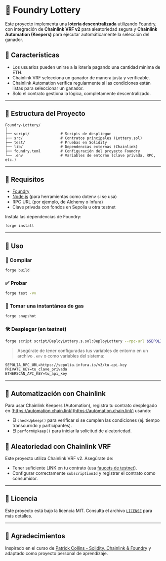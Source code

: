 # 🎲 Foundry Lottery

Este proyecto implementa una **lotería descentralizada** utilizando [Foundry](https://book.getfoundry.sh/), con integración de **Chainlink VRF v2** para aleatoriedad segura y **Chainlink Automation (Keepers)** para ejecutar automáticamente la selección del ganador.

## 📌 Características

- Los usuarios pueden unirse a la lotería pagando una cantidad mínima de ETH.
- Chainlink VRF selecciona un ganador de manera justa y verificable.
- Chainlink Automation verifica regularmente si las condiciones están listas para seleccionar un ganador.
- Solo el contrato gestiona la lógica, completamente descentralizado.

---

## 📁 Estructura del Proyecto

```text
Foundry-Lottery/
│
├── script/              # Scripts de despliegue
├── src/                 # Contratos principales (Lottery.sol)
├── test/                # Pruebas en Solidity
├── lib/                 # Dependencias externas (Chainlink)
├── foundry.toml         # Configuración del proyecto Foundry
└── .env                 # Variables de entorno (clave privada, RPC, etc.)
```

---

## 🔧 Requisitos

- [Foundry](https://book.getfoundry.sh/getting-started/installation)
- [Node.js](https://nodejs.org/) (para herramientas como dotenv si se usa)
- RPC URL (por ejemplo, de Alchemy o Infura)
- Clave privada con fondos en Sepolia u otra testnet

Instala las dependencias de Foundry:

```bash
forge install
```

---

## 🚀 Uso

### 🔨 Compilar

```bash
forge build
```

### ✅ Probar

```bash
forge test -vv
```

### 🧪 Tomar una instantánea de gas

```bash
forge snapshot
```

### 🛠️ Desplegar (en testnet)

```bash
forge script script/DeployLottery.s.sol:DeployLottery --rpc-url $SEPOLIA_RPC_URL --private-key $PRIVATE_KEY --broadcast --verify
```

> Asegúrate de tener configuradas tus variables de entorno en un archivo `.env` o como variables del sistema:

```env
SEPOLIA_RPC_URL=https://sepolia.infura.io/v3/tu-api-key
PRIVATE_KEY=tu_clave_privada
ETHERSCAN_API_KEY=tu_api_key
```

---

## 🔄 Automatización con Chainlink

Para usar Chainlink Keepers (Automation), registra tu contrato desplegado en [https://automation.chain.link](https://automation.chain.link) usando:

- El `checkUpkeep()` para verificar si se cumplen las condiciones (ej. tiempo transcurrido y participantes).
- El `performUpkeep()` para iniciar la solicitud de aleatoriedad.

## 🎰 Aleatoriedad con Chainlink VRF

Este proyecto utiliza Chainlink VRF v2. Asegúrate de:

- Tener suficiente LINK en tu contrato (usa [faucets de testnet](https://faucets.chain.link/)).
- Configurar correctamente `subscriptionId` y registrar el contrato como consumidor.

---

## 📜 Licencia

Este proyecto está bajo la licencia MIT. Consulta el archivo [`LICENSE`](LICENSE) para más detalles.

---

## 🙏 Agradecimientos

Inspirado en el curso de [Patrick Collins - Solidity, Chainlink & Foundry](https://github.com/Cyfrin/foundry-smartcontract-lottery-f23) y adaptado como proyecto personal de aprendizaje.

